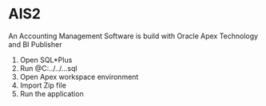 # AIS2
An Accounting Management Software is build with Oracle Apex Technology and BI Publisher
1. Open SQL*Plus
2. Run @C:../../...sql
3. Open Apex workspace environment
4. Import Zip file
5. Run the application
